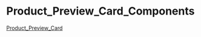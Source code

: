 # Product_Preview_Card_Components


<a href="https://product-review-card-components.netlify.app/" target="new">Product_Preview_Card</a>
